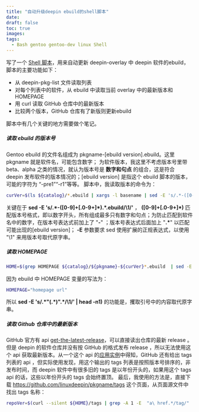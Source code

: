 ```yaml
---
title: "自动升级deepin ebuild的shell脚本"
date: 
draft: false
toc: true
images:
tags:
  - Bash gentoo gentoo-dev linux Shell
---
```


写了一个 [Shell 脚本](https://github.com/zhtengw/ebuildtools/blob/master/version_bump.sh)，用来自动更新 deepin-overlay 中 deepin 软件的ebuild，脚本的主要功能如下：
* 从 deepin-pkg-list 文件读取列表
* 对每个列表中的软件，从 ebuild 中读取当前 overlay 中的最新版本和 HOMEPAGE
* 用 curl 读取 GitHub 仓库中的最新版本
* 比较两个版本，GitHub 仓库有了新版则更新ebuild

脚本中有几个关键的地方需要做个笔记。
##### 读取 ebuild 的版本号
Gentoo ebuild 的文件名组成为 pkgname-<version>[ebuild version].ebuild。这里 pkgname 就是软件名，可能包含数字；<version> 为软件版本，我这里不考虑版本号里带 beta、alpha 之类的情况，就认为版本号是 **数字和句点** 的组合，这是符合 deepin 发布软件的版本情况的；[ebuild version] 是指这个 ebuild 脚本的版本，可能的字符为 “-pre1”“-r1”等等。
脚本中，我读取版本的命令为：
```bash
curVer=$(ls ${catalog}/*.ebuild | xargs -l basename | sed -E 's/.*-([0-9]+[\.0-9+]*).*\.ebuild/\1/' | sort -r -V | head -n1)
```
关键在于 **sed -E 's/.\*-([0-9]+[\.0-9+]\*).\*\.ebuild/\1/'** ， **([0-9]+[\.0-9+]\*)** 匹配版本号格式，即以数字开头，所有组成最多只有数字和句点；为防止匹配到软件名中的数字，在版本号表达式前加上了 "**-**" ；版本号表达式后面加上 "**.\***" 以匹配可能出现的[ebuild version]； **-E** 参数要求 sed 使用扩展的正规表达式，以使用 "\1" 来用版本号取代原字串。

##### 读取 HOMEPAGE
```bash
HOME=$(grep HOMEPAGE ${catalog}/${pkgname}-${curVer}*.ebuild  | sed -E 's/.*"(.*)".*/\1/' | head -n1)
```
因为 ebuild 中 HOMEPAGE 变量的写法为：
```bash
HOMEPAGE="homepage url"
```
所以 **sed -E 's/.\*"(.\*)".\*/\1/' | head -n1)** 的功能是，攫取引号中的内容取代原字串。

##### 读取 Github 仓库中的最新版本
GitHub 官方有 api [get-the-latest-release](https://developer.github.com/v3/repos/releases/#get-the-latest-release)，可以直接读出仓库的最新 release 。但是 deepin 的软件仓库并没有按 GitHub 的格式发布 release ，所以无法使用这个 api 获取最新版本。从一个这个 api 的[应用实例](https://gist.github.com/lukechilds/a83e1d7127b78fef38c2914c4ececc3c#gistcomment-2827298)中得知，GitHub 还有给出 tags 列表的 api ，但实际使用发现，用这个输出的 tags 列表是按照版本号排序的，非发布时间，而 deepin 软件中有很多旧的 tags 是以年份开头的，如果用这个 tags api 的话，这些以年份开头的 tags 会始终置顶。
最后，我使用的方法是，直接下载 https://github.com/linuxdeepin/pkgname/tags 这个页面，从页面源文件中找出 tags 名称：
```bash
repoVer=$(curl --silent ${HOME}/tags | grep -A 1 -E  "a\ href.*/tag/"  | grep -v "/tag/" | sed s/[[:space:]]//g | head -n1)
```
